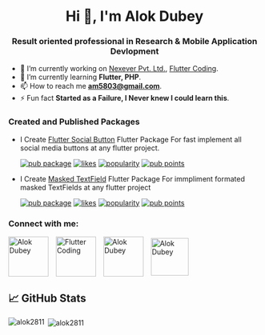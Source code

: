 
<h1 align="center">Hi 👋, I'm Alok Dubey</h1>
<h3 align="center">Result oriented professional in Research & Mobile Application Devlopment</h3>

- 🔭 I’m currently working on [Nexever Pvt. Ltd.](https://www.nexever.com/), [Flutter Coding](https://www.youtube.com/channel/UC7S6rSRNON1_YvKgiUjfyIw).
- 🌱 I’m currently learning **Flutter, PHP**.
- 📫 How to reach me **am5803@gmail.com**.
- ⚡ Fun fact **Started as a Failure, I Never knew I could learn this**.


<h3 align="left">Created and Published Packages</h3>

- I Create [Flutter Social Button](https://pub.dev/packages/flutter_social_button/) Flutter Package For fast implement all social media buttons at any flutter project.<br>

  [![pub package](https://img.shields.io/pub/v/flutter_social_button.svg)](https://pub.dev/packages/flutter_social_button) 
  [![likes](https://img.shields.io/pub/likes/flutter_social_button?logo=dart)](https://pub.dev/packages/flutter_social_button/score) 
  [![popularity](https://img.shields.io/pub/popularity/flutter_social_button?logo=dart)](https://pub.dev/packages/flutter_social_button/score) 
  [![pub points](https://img.shields.io/pub/points/flutter_social_button?logo=dart)](https://pub.dev/packages/flutter_social_button/score)

- I Create [Masked TextField](https://pub.dev/packages/masked_text_field/) Flutter Package For immpliment formated masked TextFields at any flutter project<br>

  [![pub package](https://img.shields.io/pub/v/masked_text_field.svg)](https://pub.dev/packages/masked_text_field) 
  [![likes](https://img.shields.io/pub/likes/masked_text_field?logo=dart)](https://pub.dev/packages/masked_text_field/score) 
  [![popularity](https://img.shields.io/pub/popularity/masked_text_field?logo=dart)](https://pub.dev/packages/masked_text_field/score) 
  [![pub points](https://img.shields.io/pub/points/masked_text_field?logo=dart)](https://pub.dev/packages/masked_text_field/score)

<h3 align="left">Connect with me:</h3>

<p align="left">
<a href="https://instagram.com/flutter_coding_" target="blank"><img align="center" src="https://github.com/alok2811/alok2811/blob/main/images/instagram.png" alt="Alok Dubey" height="80" width="80" /></a>
  &ensp;
  <a href="https://www.youtube.com/@flutter_coding_" target="blank"><img align="center" src="https://github.com/alok2811/alok2811/blob/main/images/youtube.png" alt="Flutter Coding" height="80" width="80" /></a>
  &ensp;
  <a href="https://fb.com/dalok2811" target="blank"><img align="center" src="https://github.com/alok2811/alok2811/blob/main/images/facebook.png" alt="Alok Dubey" height="80" width="80" /></a>
<!--   &ensp;
  <a href="https://gitlab.com/alok2811" target="blank"><img align="center" src="https://desiprogrammer.com/static/icons/gitlab.svg" alt="Alok Dubey" height="80" width="80" /></a> -->
  &ensp;
  <a href="https://www.linkedin.com/in/alok2811" target="blank"><img align="center" src="https://github.com/alok2811/alok2811/blob/main/images/linkedin-logo-2430.svg" alt="Alok Dubey" height="75" width="75" /></a>
</p>

## 📈 GitHub Stats 


<p><img align="left" src="https://github-readme-stats.vercel.app/api/top-langs/?username=alok2811&layout=compact&hide=html" alt="alok2811" /></p>

<p>&nbsp;<img align="center" src="https://github-readme-stats.vercel.app/api?username=alok2811&show_icons=true" alt="alok2811" /></p>



<!---
alok2811/alok2811 is a ✨ special ✨ repository because its `README.md` (this file) appears on your GitHub profile.
You can click the Preview link to take a look at your changes.
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
--->
